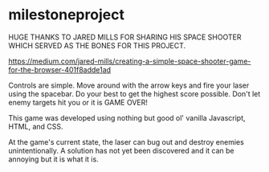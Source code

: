# milestoneproject

HUGE THANKS TO JARED MILLS FOR SHARING HIS SPACE SHOOTER WHICH SERVED AS THE BONES FOR THIS PROJECT.

https://medium.com/jared-mills/creating-a-simple-space-shooter-game-for-the-browser-401f8adde1ad

Controls are simple. Move around with the arrow keys and fire your laser using the spacebar. Do your best to get the highest score possible. Don't let enemy targets hit you or it is GAME OVER!

This game was developed using nothing but good ol' vanilla Javascript, HTML, and CSS.

At the game's current state, the laser can bug out and destroy enemies unintentionally. A solution has not yet been discovered and it can be annoying but it is what it is.
